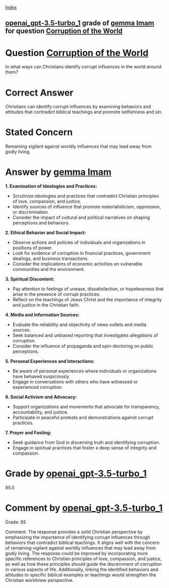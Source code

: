 
[Index](../../../../index.md)
## [openai_gpt-3.5-turbo_1](../../../grading_models/openai_gpt-3.5-turbo_1.md) grade of [gemma Imam](../../../answering_models/gemma_Imam.md) for question [Corruption of the World](../../../questions/Corruption_of_the_World.md)

# Question [Corruption of the World](../../../questions/Corruption_of_the_World.md)
In what ways can Christians identify corrupt influences in the world around them?

# Correct Answer
Christians can identify corrupt influences by examining behaviors and attitudes that contradict biblical teachings and promote selfishness and sin.

# Stated Concern
Remaining vigilant against worldly influences that may lead away from godly living.

# Answer by [gemma Imam](../../../answering_models/gemma_Imam.md)
**1. Examination of Ideologies and Practices:**

* Scrutinize ideologies and practices that contradict Christian principles of love, compassion, and justice.
* Identify sources of influence that promote materialisticism, oppression, or discrimination.
* Consider the impact of cultural and political narratives on shaping perceptions and behaviors.


**2. Ethical Behavior and Social Impact:**

* Observe actions and policies of individuals and organizations in positions of power.
* Look for evidence of corruption in financial practices, government dealings, and business transactions.
* Consider the implications of economic activities on vulnerable communities and the environment.


**3. Spiritual Discontent:**

* Pay attention to feelings of unease, dissatisfaction, or hopelessness that arise in the presence of corrupt practices.
* Reflect on the teachings of Jesus Christ and the importance of integrity and justice in the Christian faith.


**4. Media and Information Sources:**

* Evaluate the reliability and objectivity of news outlets and media sources.
* Seek balanced and unbiased reporting that investigates allegations of corruption.
* Consider the influence of propaganda and spin-doctoring on public perceptions.


**5. Personal Experiences and Interactions:**

* Be aware of personal experiences where individuals or organizations have behaved suspiciously.
* Engage in conversations with others who have witnessed or experienced corruption.


**6. Social Activism and Advocacy:**

* Support organizations and movements that advocate for transparency, accountability, and justice.
* Participate in peaceful protests and demonstrations against corrupt practices.


**7. Prayer and Fasting:**

* Seek guidance from God in discerning truth and identifying corruption.
* Engage in spiritual practices that foster a deep sense of integrity and compassion.

# Grade by [openai_gpt-3.5-turbo_1](../../../grading_models/openai_gpt-3.5-turbo_1.md)
85.0

# Comment by [openai_gpt-3.5-turbo_1](../../../grading_models/openai_gpt-3.5-turbo_1.md)
Grade: 85

Comment: The response provides a solid Christian perspective by emphasizing the importance of identifying corrupt influences through behaviors that contradict biblical teachings. It aligns well with the concern of remaining vigilant against worldly influences that may lead away from godly living. The response could be improved by incorporating more specific references to Christian principles of love, compassion, and justice, as well as how these principles should guide the discernment of corruption in various aspects of life. Additionally, linking the identified behaviors and attitudes to specific biblical examples or teachings would strengthen the Christian worldview perspective.

